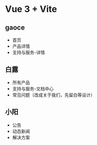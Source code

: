 # Vue 3 + Vite

## gaoce

- 首页
- 产品详情
- 支持与服务-详情

## 白露

- 所有产品
- 支持与服务-文档中心
- 常见问题（改成关于我们，先留白等设计）

## 小阳

- 公告
- 动态新闻
- 解决方案
